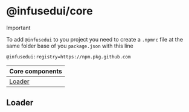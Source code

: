 # @infusedui/core

> [!IMPORTANT]
> To add `@infusedui` to you project you need to create a `.npmrc` file at the same folder base of you `package.json` with this line

```npmrc
@infusedui:registry=https://npm.pkg.github.com
```

| Core components   |
| ----------------- |
| [Loader](#loader) |

## Loader
